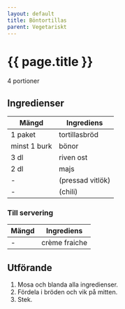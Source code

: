 ```yaml
---
layout: default
title: Böntortillas
parent: Vegetariskt
---
```


# {{ page.title }}

4 portioner
## Ingredienser

Mängd|Ingrediens
------------ | -------------
1 paket | tortillasbröd
minst 1 burk |bönor
3 dl |riven ost
2 dl | majs
\- | (pressad vitlök)
\- | (chili)

### Till servering

Mängd| Ingrediens
------------ | -------------
\- | crème fraiche

## Utförande
1. Mosa och blanda alla ingredienser.
2. Fördela i bröden och vik på mitten.
3. Stek.
